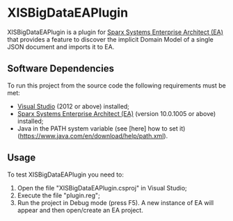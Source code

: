 # XISBigDataEAPlugin
XISBigDataEAPlugin is a plugin for [Sparx Systems Enterprise Architect (EA)](http://www.sparxsystems.com.au/products/ea) that provides a feature to discover the implicit Domain Model of a single JSON document and imports it to EA.

## Software Dependencies
To run this project from the source code the following requirements must be met:

  - [Visual Studio](https://www.visualstudio.com/) (2012 or above) installed; 
  - [Sparx Systems Enterprise Architect (EA)](http://www.sparxsystems.com.au/products/ea) (version 10.0.1005 or above) installed;
  - Java in the PATH system variable (see [here] how to set it)(https://www.java.com/en/download/help/path.xml).
 
## Usage
To test XISBigDataEAPlugin you need to:
  1. Open the file "XISBigDataEAPlugin.csproj" in Visual Studio;
  2. Execute the file "plugin.reg";
  3. Run the project in Debug mode (press F5). A new instance of EA will appear and then open/create an EA project.